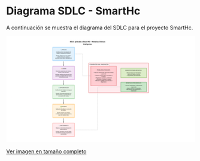 
# Diagrama SDLC - SmartHc

A continuación se muestra el diagrama del SDLC para el proyecto SmartHc.

![SDLC SmartHc](SDLC-SmartHc.png)

[Ver imagen en tamaño completo](SDLC-SmartHc.png)
